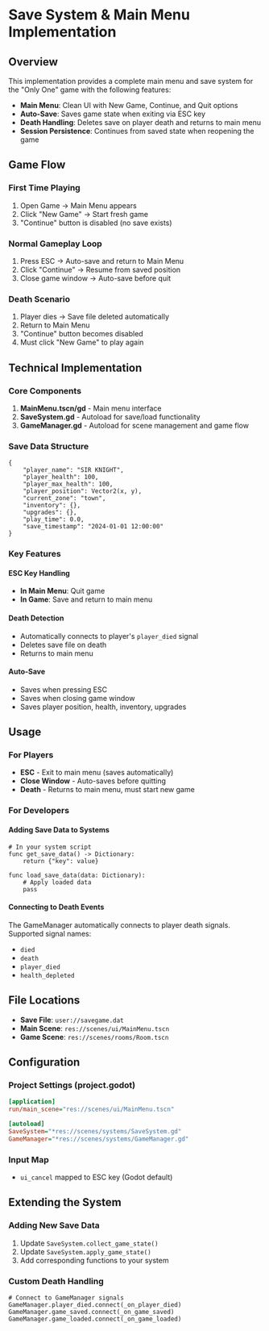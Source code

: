 # Save System & Main Menu Implementation

## Overview
This implementation provides a complete main menu and save system for the "Only One" game with the following features:

- **Main Menu**: Clean UI with New Game, Continue, and Quit options
- **Auto-Save**: Saves game state when exiting via ESC key
- **Death Handling**: Deletes save on player death and returns to main menu
- **Session Persistence**: Continues from saved state when reopening the game

## Game Flow

### First Time Playing
1. Open Game → Main Menu appears
2. Click "New Game" → Start fresh game
3. "Continue" button is disabled (no save exists)

### Normal Gameplay Loop
1. Press ESC → Auto-save and return to Main Menu
2. Click "Continue" → Resume from saved position
3. Close game window → Auto-save before quit

### Death Scenario
1. Player dies → Save file deleted automatically
2. Return to Main Menu
3. "Continue" button becomes disabled
4. Must click "New Game" to play again

## Technical Implementation

### Core Components

1. **MainMenu.tscn/gd** - Main menu interface
2. **SaveSystem.gd** - Autoload for save/load functionality
3. **GameManager.gd** - Autoload for scene management and game flow

### Save Data Structure
```gdscript
{
    "player_name": "SIR KNIGHT",
    "player_health": 100,
    "player_max_health": 100,
    "player_position": Vector2(x, y),
    "current_zone": "town",
    "inventory": {},
    "upgrades": {},
    "play_time": 0.0,
    "save_timestamp": "2024-01-01 12:00:00"
}
```

### Key Features

#### ESC Key Handling
- **In Main Menu**: Quit game
- **In Game**: Save and return to main menu

#### Death Detection
- Automatically connects to player's `player_died` signal
- Deletes save file on death
- Returns to main menu

#### Auto-Save
- Saves when pressing ESC
- Saves when closing game window
- Saves player position, health, inventory, upgrades

## Usage

### For Players
- **ESC** - Exit to main menu (saves automatically)
- **Close Window** - Auto-saves before quitting
- **Death** - Returns to main menu, must start new game

### For Developers

#### Adding Save Data to Systems
```gdscript
# In your system script
func get_save_data() -> Dictionary:
    return {"key": value}

func load_save_data(data: Dictionary):
    # Apply loaded data
    pass
```

#### Connecting to Death Events
The GameManager automatically connects to player death signals. Supported signal names:
- `died`
- `death` 
- `player_died`
- `health_depleted`

## File Locations

- **Save File**: `user://savegame.dat`
- **Main Scene**: `res://scenes/ui/MainMenu.tscn`
- **Game Scene**: `res://scenes/rooms/Room.tscn`

## Configuration

### Project Settings (project.godot)
```ini
[application]
run/main_scene="res://scenes/ui/MainMenu.tscn"

[autoload]
SaveSystem="*res://scenes/systems/SaveSystem.gd"
GameManager="*res://scenes/systems/GameManager.gd"
```

### Input Map
- `ui_cancel` mapped to ESC key (Godot default)

## Extending the System

### Adding New Save Data
1. Update `SaveSystem.collect_game_state()`
2. Update `SaveSystem.apply_game_state()`
3. Add corresponding functions to your system

### Custom Death Handling
```gdscript
# Connect to GameManager signals
GameManager.player_died.connect(_on_player_died)
GameManager.game_saved.connect(_on_game_saved)
GameManager.game_loaded.connect(_on_game_loaded)
``` 